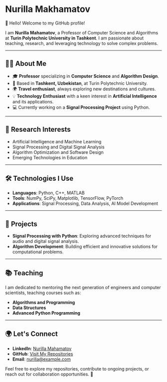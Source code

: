 # Nurilla Makhamatov  

👋 Hello! Welcome to my GitHub profile!  

I am **Nurilla Mahamatov**, a Professor of Computer Science and Algorithms at **Turin Polytechnic University in Tashkent**. I am passionate about teaching, research, and leveraging technology to solve complex problems.  

---

## 👨‍🏫 About Me  
- 🎓 **Professor** specializing in **Computer Science** and **Algorithm Design**.  
- 📍 Based in **Tashkent, Uzbekistan**, at Turin Polytechnic University.  
- 🌍 **Travel enthusiast**, always exploring new destinations and cultures.  
- 💡 **Technology Enthusiast** with a keen interest in **Artificial Intelligence** and its applications.  
- 💻 Currently working on a **Signal Processing Project** using Python.  

---

## 🚀 Research Interests  
- Artificial Intelligence and Machine Learning  
- Signal Processing and Digital Signal Analysis  
- Algorithm Optimization and Software Design  
- Emerging Technologies in Education  

---

## 🛠️ Technologies I Use  
- **Languages**: Python, C++, MATLAB  
- **Tools**: NumPy, SciPy, Matplotlib, TensorFlow, PyTorch  
- **Applications**: Signal Processing, Data Analysis, AI Model Development  

---

## 🌟 Projects  
- **Signal Processing with Python**: Exploring advanced techniques for audio and digital signal analysis.  
- **Algorithm Development**: Building efficient and innovative solutions for computational problems.  

---

## 📚 Teaching  
I am dedicated to mentoring the next generation of engineers and computer scientists, teaching courses such as:  
- **Algorithms and Programming**  
- **Data Structures**  
- **Advanced Python Programming**  

---

## 🌍 Let's Connect  
- **LinkedIn**: [Nurilla Mahamatov](https://uz.linkedin.com/in/nurilla-mahamatov-b95bb910)  
- **GitHub**: [Visit My Repositories](#)  
- **Email**: nurilla@example.com  

Feel free to explore my repositories, contribute to ongoing projects, or reach out for collaboration opportunities. 🚀  
